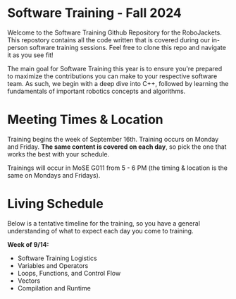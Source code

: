 # Software Training - Fall 2024

Welcome to the Software Training Github Repository for the RoboJackets. This repostory contains all the code written that is covered during our in-person software training sessions. Feel free to clone this repo and navigate it as you see fit!

The main goal for Software Training this year is to ensure you're prepared to maximize the contributions you can make to your respective software team. As such, we begin with a deep dive into C++, followed by learning the fundamentals of important robotics concepts and algorithms.


# Meeting Times & Location

Training begins the week of September 16th. Training occurs on Monday and Friday. **The same content is covered on each day**, so pick the one that works the best with your schedule. 

Trainings will occur in MoSE G011 from 5 - 6 PM (the timing & location is the same on Mondays and Fridays). 

# Living Schedule

Below is a tentative timeline for the training, so you have a general understanding of what to expect each day you come to training. 

**Week of 9/14:**
 - Software Training Logistics
 - Variables and Operators
 - Loops, Functions, and Control Flow
 - Vectors
 - Compilation and Runtime
